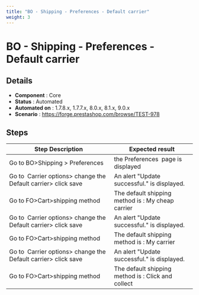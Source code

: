 ```yaml
---
title: "BO - Shipping - Preferences - Default carrier"
weight: 3
---
```


# BO - Shipping - Preferences - Default carrier
## Details
* **Component** : Core
* **Status** : Automated
* **Automated on** : 1.7.8.x, 1.7.7.x, 8.0.x, 8.1.x, 9.0.x
* **Scenario** : https://forge.prestashop.com/browse/TEST-978

## Steps
| Step Description | Expected result |
| ----- | ----- |
| Go to BO>Shipping > Preferences | the Preferences  page is displayed |
| Go to  Carrier options> change the Default carrier> click save | An alert "Update successful." is displayed. |
| Go to FO>Cart>shipping method | The default shipping method is : My cheap carrier |
| Go to  Carrier options> change the Default carrier> click save | An alert "Update successful." is displayed. |
| Go to FO>Cart>shipping method | The default shipping method is : My carrier |
| Go to  Carrier options> change the Default carrier> click save | An alert "Update successful." is displayed. |
| Go to FO>Cart>shipping method | The default shipping method is : Click and collect |
